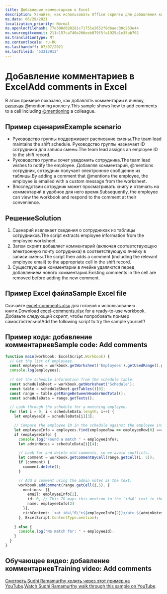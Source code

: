 ```yaml
---
title: Добавление комментариев в Excel
description: Узнайте, как использовать Office скрипты для добавления комментариев в таблицу.
ms.date: 06/29/2021
localization_priority: Normal
ms.openlocfilehash: 77e308d020281c71751e2652f8dbaec00c263e44
ms.sourcegitcommit: 211c157ca746e266eeb079f5fa1925a1e35ab702
ms.translationtype: MT
ms.contentlocale: ru-RU
ms.lasthandoff: 07/07/2021
ms.locfileid: "53313913"
---
```

# <a name="add-comments-in-excel"></a><span data-ttu-id="51159-103">Добавление комментариев в Excel</span><span class="sxs-lookup"><span data-stu-id="51159-103">Add comments in Excel</span></span>

<span data-ttu-id="51159-104">В этом примере показано, как добавлять комментарии в ячейку, [включая](https://support.microsoft.com/office/90701709-5dc1-41c7-aa48-b01d4a46e8c7) @mentioning коллегу.</span><span class="sxs-lookup"><span data-stu-id="51159-104">This sample shows how to add comments to a cell including [@mentioning](https://support.microsoft.com/office/90701709-5dc1-41c7-aa48-b01d4a46e8c7) a colleague.</span></span>

## <a name="example-scenario"></a><span data-ttu-id="51159-105">Пример сценария</span><span class="sxs-lookup"><span data-stu-id="51159-105">Example scenario</span></span>

* <span data-ttu-id="51159-106">Руководство группы поддерживает расписание смены.</span><span class="sxs-lookup"><span data-stu-id="51159-106">The team lead maintains the shift schedule.</span></span> <span data-ttu-id="51159-107">Руководство группы назначает ID сотрудника для записи смены.</span><span class="sxs-lookup"><span data-stu-id="51159-107">The team lead assigns an employee ID to the shift record.</span></span>
* <span data-ttu-id="51159-108">Руководство группы хочет уведомить сотрудника.</span><span class="sxs-lookup"><span data-stu-id="51159-108">The team lead wishes to notify the employee.</span></span> <span data-ttu-id="51159-109">Добавляя комментарий, @mentions сотрудник, сотрудник получает электронное сообщение из таблицы.</span><span class="sxs-lookup"><span data-stu-id="51159-109">By adding a comment that @mentions the employee, the employee is emailed with a custom message from the worksheet.</span></span>
* <span data-ttu-id="51159-110">Впоследствии сотрудник может просматривать книгу и отвечать на комментарий в удобное для него время.</span><span class="sxs-lookup"><span data-stu-id="51159-110">Subsequently, the employee can view the workbook and respond to the comment at their convenience.</span></span>

## <a name="solution"></a><span data-ttu-id="51159-111">Решение</span><span class="sxs-lookup"><span data-stu-id="51159-111">Solution</span></span>

1. <span data-ttu-id="51159-112">Сценарий извлекает сведения о сотрудниках из таблицы сотрудников.</span><span class="sxs-lookup"><span data-stu-id="51159-112">The script extracts employee information from the employee worksheet.</span></span>
1. <span data-ttu-id="51159-113">Затем скрипт добавляет комментарий (включая соответствующую электронную почту сотрудника) в соответствующую ячейку в записи смены.</span><span class="sxs-lookup"><span data-stu-id="51159-113">The script then adds a comment (including the relevant employee email) to the appropriate cell in the shift record.</span></span>
1. <span data-ttu-id="51159-114">Существующие комментарии в ячейке удаляются перед добавлением нового комментария.</span><span class="sxs-lookup"><span data-stu-id="51159-114">Existing comments in the cell are removed before adding the new comment.</span></span>

## <a name="sample-excel-file"></a><span data-ttu-id="51159-115">Пример Excel файла</span><span class="sxs-lookup"><span data-stu-id="51159-115">Sample Excel file</span></span>

<span data-ttu-id="51159-116">Скачайте <a href="excel-comments.xlsx">excel-comments.xlsx</a> для готовой к использованию книги.</span><span class="sxs-lookup"><span data-stu-id="51159-116">Download <a href="excel-comments.xlsx">excel-comments.xlsx</a> for a ready-to-use workbook.</span></span> <span data-ttu-id="51159-117">Добавьте следующий скрипт, чтобы попробовать пример самостоятельно!</span><span class="sxs-lookup"><span data-stu-id="51159-117">Add the following script to try the sample yourself!</span></span>

## <a name="sample-code-add-comments"></a><span data-ttu-id="51159-118">Пример кода: добавление комментариев</span><span class="sxs-lookup"><span data-stu-id="51159-118">Sample code: Add comments</span></span>

```TypeScript
function main(workbook: ExcelScript.Workbook) {
  // Get the list of employees.
  const employees = workbook.getWorksheet('Employees').getUsedRange().getTexts();
  console.log(employees); 
  
  // Get the schedule information from the schedule table.
  const scheduleSheet = workbook.getWorksheet('Schedule');
  const table = scheduleSheet.getTables()[0];
  const range = table.getRangeBetweenHeaderAndTotal();
  const scheduleData = range.getTexts();

  // Look through the schedule for a matching employee.
  for (let i = 0; i < scheduleData.length; i++) {
    let employeeId = scheduleData[i][3];

    // Compare the employee ID in the schedule against the employee information table.
    let employeeInfo = employees.find(employeeRow => employeeRow[0] === employeeId);
    if (employeeInfo) {
      console.log("Found a match " + employeeInfo);
      let adminNotes = scheduleData[i][4];

      // Look for and delete old comments, so we avoid conflicts.
      let comment = workbook.getCommentByCell(range.getCell(i, 5));
      if (comment) {
        comment.delete();
      }

      // Add a comment using the admin notes as the text.
      workbook.addComment(range.getCell(i,5), {
        mentions: [{
          email: employeeInfo[1],
          id: 0, // This ID maps this mention to the `id=0` text in the comment.
          name: employeeInfo[2]
        }],
        richContent: `<at id=\"0\">${employeeInfo[2]}</at> ${adminNotes}`
      }, ExcelScript.ContentType.mention);        
      
    } else {
      console.log("No match for: " + employeeId);
    }
  }
}
```

## <a name="training-video-add-comments"></a><span data-ttu-id="51159-119">Обучающее видео: добавление комментариев</span><span class="sxs-lookup"><span data-stu-id="51159-119">Training video: Add comments</span></span>

<span data-ttu-id="51159-120">[Смотреть Sudhi Ramamurthy ходить через этот пример на YouTube](https://youtu.be/CpR78nkaOFw).</span><span class="sxs-lookup"><span data-stu-id="51159-120">[Watch Sudhi Ramamurthy walk through this sample on YouTube](https://youtu.be/CpR78nkaOFw).</span></span>
